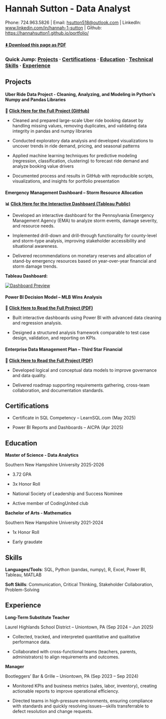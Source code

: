 # Hannah Sutton - Data Analyst


<!-- PDF-ONLY-START -->
 Phone: 724.963.5826 | Email: hsutton518@outlook.com | LinkedIn: www.linkedin.com/in/hannah-1-sutton | Github: https://hannahsutton1.github.io/portfolio/ 
<!-- PDF-ONLY-END -->


<!-- PDF-EXCLUDE-START -->
#### [⬇️ Download this page as PDF](/downloads/readme.pdf)

 
### Quick Jump:  [Projects](#projects) · [Certifications](#certifications) · [Education](#education) · [Technical Skills](#skills) · [Experience](#experience)
<!-- PDF-EXCLUDE-END -->

## Projects 

#### Uber Ride Data Project - Cleaning, Analyzing, and Modeling in Python's Numpy and Pandas Libraries 

**📄 [Click Here for the Full Project (GitHub)](https://github.com/hannahsutton1/uber.data)**

- Cleaned and prepared large-scale Uber ride booking dataset by handling missing values, removing duplicates, and validating data integrity in pandas and numpy libraries

- Conducted exploratory data analysis and developed visualizations to uncover trends in ride demand, pricing, and seasonal patterns

- Applied machine learning techniques for predictive modeling (regression, classification, clustering) to forecast ride demand and analyze booking value drivers

- Documented process and results in GitHub with reproducible scripts, visualizations, and insights for portfolio presentation
  

#### Emergency Management Dashboard – Storm Resource Allocation 

**📊 [Click Here for the Interactive Dashboard (Tableau Public)](https://public.tableau.com/views/StormDashboard_17559311714590/Dashboard1?:language=en-US&:sid=&:redirect=auth&:display_count=n&:origin=viz_share_link)**


- Developed an interactive dashboard for the Pennsylvania Emergency Management Agency (EMA) to analyze storm events, damage severity, and resource needs.

  
- Implemented drill-down and drill-through functionality for county-level and storm-type analysis, improving stakeholder accessibility and situational awareness.

  
- Delivered recommendations on monetary reserves and allocation of stand-by emergency resources based on year-over-year financial and storm damage trends.




 
<!-- PDF-EXCLUDE-START -->
**Tableau Dashboard:**

[![Dashboard Preview](https://public.tableau.com/static/images/St/StormDashboard_17559311714590/Dashboard1/1.png)](https://public.tableau.com/views/StormDashboard_17559311714590/Dashboard1?:language=en-US&:sid=&:redirect=auth&:display_count=n&:origin=viz_share_link)
<!-- PDF-EXCLUDE-END -->



#### Power BI Decision Model – MLB Wins Analysis 

**📄 [Click Here to Read the Full Project (PDF)](downloads/DAT%20520%20Final%20Project.pdf)**

- Built interactive dashboards using Power BI with advanced data cleaning and regression analysis.

  
- Designed a structured analysis framework comparable to test case design, validation, and reporting on KPIs.





#### Enterprise Data Management Plan – Third Star Financial 

**📄 [Click Here to Read the Full Project (PDF)](downloads/DAT%20515%20Final%20Project.pdf)**

- Developed logical and conceptual data models to improve governance and data quality.

  
- Delivered roadmap supporting requirements gathering, cross-team collaboration, and documentation standards.

 
## Certifications 


- Certificate in SQL Competency – LearnSQL.com (May 2025)

  
- Power BI Reports and Dashboards – AICPA (Apr 2025)

 
## Education


**Master of Science - Data Analytics** 


Southern New Hampshire University 2025-2026


- 3.72 GPA


- 3x Honor Roll 


- National Society of Leadership and Success Nominee


- Active member of CodingUnited club


**Bachelor of Arts - Mathematics** 


Southern New Hampshire University 2021-2024


- 1x Honor Roll


- Early graudate 

 
## Skills 


**Languages/Tools**: SQL, Python (pandas, numpy), R, Excel, Power BI, Tableau, MATLAB


**Soft Skills**: Communication, Critical Thinking, Stakeholder Collaboration, Problem-Solving 

 
## Experience 

**Long-Term Substitute Teacher**

Laurel Highlands School District – Uniontown, PA (Sep 2024 – Jun 2025)


- Collected, tracked, and interpreted quantitative and qualitative performance data.


- Collaborated with cross-functional teams (teachers, parents, administrators) to align requirements and outcomes.


**Manager**

Bootleggers’ Bar & Grille – Uniontown, PA (Sep 2023 – Sep 2024)


- Monitored KPIs and business metrics (sales, labor, inventory), creating actionable reports to improve operational efficiency. 


- Directed teams in high-pressure environments, ensuring compliance with standards and quickly resolving issues—skills transferrable to defect resolution and change requests. 
